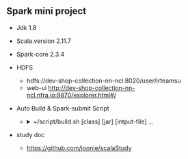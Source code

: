 ## Spark mini project

- Jdk 1.8
- Scala.version 2.11.7
- Spark-core 2.3.4

- HDFS
  - hdfs://dev-shop-collection-nn-ncl:8020/user/irteamsu
  - web-ui http://dev-shop-collection-nn-ncl.nfra.io:9870/explorer.html#/

- Auto Build & Spark-submit Script

  -  <details><summary>~/script/build.sh [class] [jar] [intput-file] ...</summary>
     <div markdown="1">
     ./build.sh sparkcollection.acumulator.AccumulatorMain ~/share/accumulator/scala-park-sample-1.0-SNAPSHOT.jar /user/irteamsu/input/statePopulation.csv
     </div></details>

    
- study doc
  - https://github.com/joonie/scalaStudy

